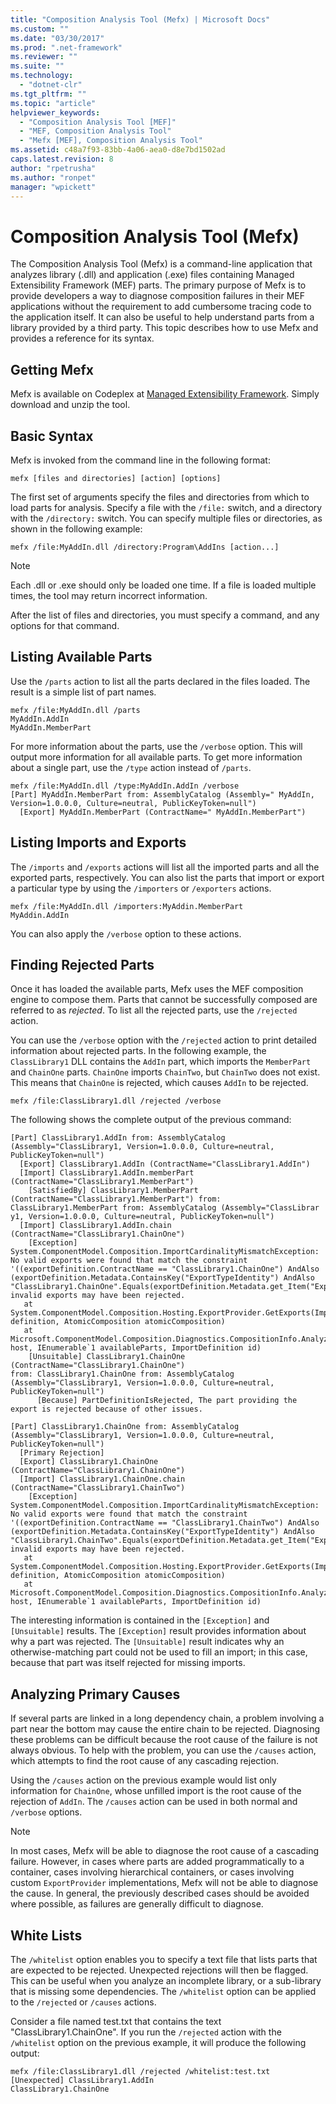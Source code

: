 ```yaml
---
title: "Composition Analysis Tool (Mefx) | Microsoft Docs"
ms.custom: ""
ms.date: "03/30/2017"
ms.prod: ".net-framework"
ms.reviewer: ""
ms.suite: ""
ms.technology: 
  - "dotnet-clr"
ms.tgt_pltfrm: ""
ms.topic: "article"
helpviewer_keywords: 
  - "Composition Analysis Tool [MEF]"
  - "MEF, Composition Analysis Tool"
  - "Mefx [MEF], Composition Analysis Tool"
ms.assetid: c48a7f93-83bb-4a06-aea0-d8e7bd1502ad
caps.latest.revision: 8
author: "rpetrusha"
ms.author: "ronpet"
manager: "wpickett"
---
```

# Composition Analysis Tool (Mefx)
The Composition Analysis Tool (Mefx) is a command-line application that analyzes library (.dll) and application (.exe) files containing Managed Extensibility Framework (MEF) parts. The primary purpose of Mefx is to provide developers a way to diagnose composition failures in their MEF applications without the requirement to add cumbersome tracing code to the application itself. It can also be useful to help understand parts from a library provided by a third party. This topic describes how to use Mefx and provides a reference for its syntax.  
  
<a name="getting_mefx"></a>   
## Getting Mefx  
 Mefx is available on Codeplex at [Managed Extensibility Framework](http://go.microsoft.com/fwlink/?LinkID=187078). Simply download and unzip the tool.  
  
<a name="basic_syntax"></a>   
## Basic Syntax  
 Mefx is invoked from the command line in the following format:  
  
```  
mefx [files and directories] [action] [options]  
```  
  
 The first set of arguments specify the files and directories from which to load parts for analysis. Specify a file with the `/file:` switch, and a directory with the `/directory:` switch. You can specify multiple files or directories, as shown in the following example:  
  
```  
mefx /file:MyAddIn.dll /directory:Program\AddIns [action...]  
```  
  
> [!NOTE]
>  Each .dll or .exe should only be loaded one time. If a file is loaded multiple times, the tool may return incorrect information.  
  
 After the list of files and directories, you must specify a command, and any options for that command.  
  
<a name="listing_available_parts"></a>   
## Listing Available Parts  
 Use the `/parts` action to list all the parts declared in the files loaded. The result is a simple list of part names.  
  
```  
mefx /file:MyAddIn.dll /parts  
MyAddIn.AddIn  
MyAddIn.MemberPart  
```  
  
 For more information about the parts, use the `/verbose` option. This will output more information for all available parts. To get more information about a single part, use the `/type` action instead of `/parts`.  
  
```  
mefx /file:MyAddIn.dll /type:MyAddIn.AddIn /verbose  
[Part] MyAddIn.MemberPart from: AssemblyCatalog (Assembly=" MyAddIn, Version=1.0.0.0, Culture=neutral, PublicKeyToken=null")  
  [Export] MyAddIn.MemberPart (ContractName=" MyAddIn.MemberPart")  
```  
  
<a name="listing_imports_and_exports"></a>   
## Listing Imports and Exports  
 The `/imports` and `/exports` actions will list all the imported parts and all the exported parts, respectively. You can also list the parts that import or export a particular type by using the `/importers` or `/exporters` actions.  
  
```  
mefx /file:MyAddIn.dll /importers:MyAddin.MemberPart  
MyAddin.AddIn  
```  
  
 You can also apply the `/verbose` option to these actions.  
  
<a name="finding_rejected_parts"></a>   
## Finding Rejected Parts  
 Once it has loaded the available parts, Mefx uses the MEF composition engine to compose them. Parts that cannot be successfully composed are referred to as *rejected*. To list all the rejected parts, use the `/rejected` action.  
  
 You can use the `/verbose` option with the `/rejected` action to print detailed information about rejected parts. In the following example, the `ClassLibrary1` DLL contains the `AddIn` part, which imports the `MemberPart` and `ChainOne` parts. `ChainOne` imports `ChainTwo`, but `ChainTwo` does not exist. This means that `ChainOne` is rejected, which causes `AddIn` to be rejected.  
  
```  
mefx /file:ClassLibrary1.dll /rejected /verbose  
```  
  
 The following shows the complete output of the previous command:  
  
```  
[Part] ClassLibrary1.AddIn from: AssemblyCatalog (Assembly="ClassLibrary1, Version=1.0.0.0, Culture=neutral, PublicKeyToken=null")  
  [Export] ClassLibrary1.AddIn (ContractName="ClassLibrary1.AddIn")  
  [Import] ClassLibrary1.AddIn.memberPart (ContractName="ClassLibrary1.MemberPart")  
    [SatisfiedBy] ClassLibrary1.MemberPart (ContractName="ClassLibrary1.MemberPart") from: ClassLibrary1.MemberPart from: AssemblyCatalog (Assembly="ClassLibrar  
y1, Version=1.0.0.0, Culture=neutral, PublicKeyToken=null")  
  [Import] ClassLibrary1.AddIn.chain (ContractName="ClassLibrary1.ChainOne")  
    [Exception] System.ComponentModel.Composition.ImportCardinalityMismatchException: No valid exports were found that match the constraint '((exportDefinition.ContractName == "ClassLibrary1.ChainOne") AndAlso (exportDefinition.Metadata.ContainsKey("ExportTypeIdentity") AndAlso "ClassLibrary1.ChainOne".Equals(exportDefinition.Metadata.get_Item("ExportTypeIdentity"))))', invalid exports may have been rejected.  
   at System.ComponentModel.Composition.Hosting.ExportProvider.GetExports(ImportDefinition definition, AtomicComposition atomicComposition)  
   at Microsoft.ComponentModel.Composition.Diagnostics.CompositionInfo.AnalyzeImportDefinition(ExportProvider host, IEnumerable`1 availableParts, ImportDefinition id)  
    [Unsuitable] ClassLibrary1.ChainOne (ContractName="ClassLibrary1.ChainOne")  
from: ClassLibrary1.ChainOne from: AssemblyCatalog (Assembly="ClassLibrary1, Version=1.0.0.0, Culture=neutral, PublicKeyToken=null")  
      [Because] PartDefinitionIsRejected, The part providing the export is rejected because of other issues.  
  
[Part] ClassLibrary1.ChainOne from: AssemblyCatalog (Assembly="ClassLibrary1, Version=1.0.0.0, Culture=neutral, PublicKeyToken=null")  
  [Primary Rejection]  
  [Export] ClassLibrary1.ChainOne (ContractName="ClassLibrary1.ChainOne")  
  [Import] ClassLibrary1.ChainOne.chain (ContractName="ClassLibrary1.ChainTwo")  
    [Exception] System.ComponentModel.Composition.ImportCardinalityMismatchException: No valid exports were found that match the constraint '((exportDefinition.ContractName == "ClassLibrary1.ChainTwo") AndAlso (exportDefinition.Metadata.ContainsKey("ExportTypeIdentity") AndAlso "ClassLibrary1.ChainTwo".Equals(exportDefinition.Metadata.get_Item("ExportTypeIdentity"))))', invalid exports may have been rejected.  
   at System.ComponentModel.Composition.Hosting.ExportProvider.GetExports(ImportDefinition definition, AtomicComposition atomicComposition)  
   at Microsoft.ComponentModel.Composition.Diagnostics.CompositionInfo.AnalyzeImportDefinition(ExportProvider host, IEnumerable`1 availableParts, ImportDefinition id)  
```  
  
 The interesting information is contained in the `[Exception]` and `[Unsuitable]` results. The `[Exception]` result provides information about why a part was rejected. The `[Unsuitable]` result indicates why an otherwise-matching part could not be used to fill an import; in this case, because that part was itself rejected for missing imports.  
  
<a name="analyzing_primary_causes"></a>   
## Analyzing Primary Causes  
 If several parts are linked in a long dependency chain, a problem involving a part near the bottom may cause the entire chain to be rejected. Diagnosing these problems can be difficult because the root cause of the failure is not always obvious. To help with the problem, you can use the `/causes` action, which attempts to find the root cause of any cascading rejection.  
  
 Using the `/causes` action on the previous example would list only information for `ChainOne`, whose unfilled import is the root cause of the rejection of `AddIn`. The `/causes` action can be used in both normal and `/verbose` options.  
  
> [!NOTE]
>  In most cases, Mefx will be able to diagnose the root cause of a cascading failure. However, in cases where parts are added programmatically to a container, cases involving hierarchical containers, or cases involving custom `ExportProvider` implementations, Mefx will not be able to diagnose the cause. In general, the previously described cases should be avoided where possible, as failures are generally difficult to diagnose.  
  
<a name="white_lists"></a>   
## White Lists  
 The `/whitelist` option enables you to specify a text file that lists parts that are expected to be rejected. Unexpected rejections will then be flagged. This can be useful when you analyze an incomplete library, or a sub-library that is missing some dependencies. The `/whitelist` option can be applied to the `/rejected` or `/causes` actions.  
  
 Consider a file named test.txt that contains the text "ClassLibrary1.ChainOne". If you run the `/rejected` action with the `/whitelist` option on the previous example, it will produce the following output:  
  
```  
mefx /file:ClassLibrary1.dll /rejected /whitelist:test.txt  
[Unexpected] ClassLibrary1.AddIn  
ClassLibrary1.ChainOne  
```